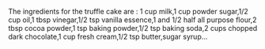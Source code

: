 The ingredients for the truffle cake are :
                                     1 cup milk,1 cup powder sugar,1/2 cup oil,1 tbsp vinegar,1/2 tsp vanilla essence,1 and 1/2 half all purpose flour,2 tbsp cocoa powder,1 tsp baking powder,1/2 tsp baking soda,2 cups chopped dark chocolate,1 cup fresh cream,1/2 tsp butter,sugar syrup...